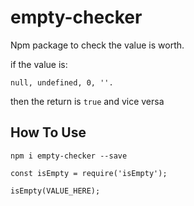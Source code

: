 # empty-checker 
Npm package to check the value is worth.

if the value is: 
```
null, undefined, 0, ''. 
```
then the return is ```true``` and vice versa

## How To Use

``` npm i empty-checker --save ```

```
const isEmpty = require('isEmpty');

isEmpty(VALUE_HERE);

```

